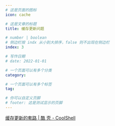 ```yaml
---
# 这是页面的图标
icon: cache

# 这是文章的标题
title: 缓存更新问题

# number | boolean
# 侧边栏按 indx 从小到大排序，false 则不出现在侧边栏
index: 3

# 写作日期
# date: 2022-01-01

# 一个页面可以有多个分类
category: 

# 一个页面可以有多个标签
tag: 

# 你可以自定义页脚
# footer: 这是测试显示的页脚
---
```


[缓存更新的套路 | 酷 壳 - CoolShell](https://coolshell.cn/articles/17416.html)
